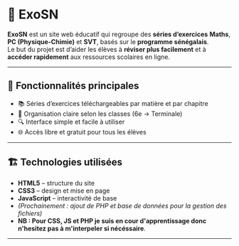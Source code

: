 # 📘 ExoSN

**ExoSN** est un site web éducatif qui regroupe des **séries d’exercices** **Maths**, **PC (Physique-Chimie)** et **SVT**, basés sur le **programme sénégalais**.  
Le but du projet est d’aider les élèves à **réviser plus facilement** et à **accéder rapidement** aux ressources scolaires en ligne.

---

## 🚀 Fonctionnalités principales

- 📚 Séries d’exercices téléchargeables par matière et par chapitre  
- 🧠 Organisation claire selon les classes (6e → Terminale)  
- 🔍 Interface simple et facile à utiliser  
- 🌐 Accès libre et gratuit pour tous les élèves
  
---

## 🏗️ Technologies utilisées

- **HTML5** – structure du site  
- **CSS3** – design et mise en page  
- **JavaScript** – interactivité de base  
- *(Prochainement : ajout de PHP et base de données pour la gestion des fichiers)*
- **NB : Pour CSS, JS et PHP je suis en cour d'apprentissage donc n'hesitez pas à m'interpeler si nécéssaire**.

---



